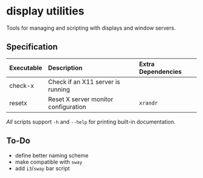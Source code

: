# display utilities

Tools for managing and scripting with displays and window servers.


## Specification

Executable|Description                          |Extra Dependencies
:---------|:------------------------------------|:-----------------
check-x   |Check if an X11 server is running    |
resetx    |Reset X server monitor configuration |`xrandr`

*All* scripts support `-h` and `--help` for printing built-in documentation.


## To-Do

 + define better naming scheme
 + make compatible with `sway`
 + add `i3`/`sway` bar script



